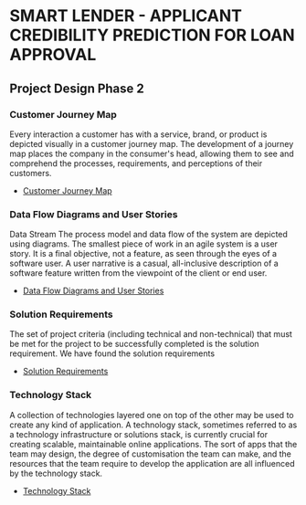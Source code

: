 
# SMART LENDER - APPLICANT CREDIBILITY PREDICTION FOR LOAN APPROVAL

## Project Design Phase 2

### Customer Journey Map

Every interaction a customer has with a service, brand, or product is depicted visually in a customer journey map. The development of a journey map places the company in the consumer's head, allowing them to see and comprehend the processes, requirements, and perceptions of their customers.

- [Customer Journey Map](https://github.com/IBM-EPBL/IBM-Project-43797-1660719685/blob/main/Project%20Design%20%26%20Planning/Project%20Design%20Phase%202/Customer%20Journey%20Map.pdf)

### Data Flow Diagrams and User Stories

Data Stream The process model and data flow of the system are depicted using diagrams. The smallest piece of work in an agile system is a user story. It is a final objective, not a feature, as seen through the eyes of a software user. A user narrative is a casual, all-inclusive description of a software feature written from the viewpoint of the client or end user.

- [Data Flow Diagrams and User Stories](https://github.com/IBM-EPBL/IBM-Project-43797-1660719685/blob/main/Project%20Design%20%26%20Planning/Project%20Design%20Phase%202/Data%20Flow%20Diagrams%20and%20User%20Stories.pdf)

### Solution Requirements

The set of project criteria (including technical and non-technical) that must be met for the project to be successfully completed is the solution requirement. We have found the solution requirements

- [Solution Requirements](https://github.com/IBM-EPBL/IBM-Project-43797-1660719685/blob/main/Project%20Design%20%26%20Planning/Project%20Design%20Phase%202/Solution%20Requirements.pdf)

### Technology Stack

A collection of technologies layered one on top of the other may be used to create any kind of application. A technology stack, sometimes referred to as a technology infrastructure or solutions stack, is currently crucial for creating scalable, maintainable online applications. The sort of apps that the team may design, the degree of customisation the team can make, and the resources that the team require to develop the application are all influenced by the technology stack. 

- [Technology Stack](https://github.com/IBM-EPBL/IBM-Project-43797-1660719685/blob/main/Project%20Design%20%26%20Planning/Project%20Design%20Phase%202/Technology%20Stack.pdf)
